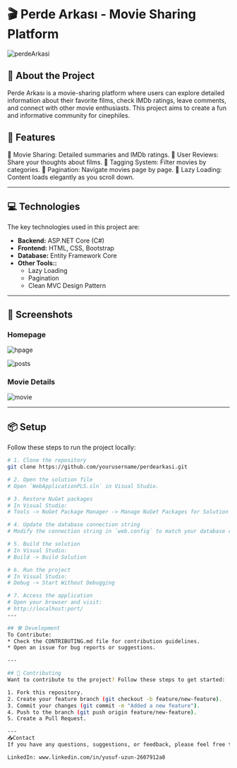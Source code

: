 # 🎬 Perde Arkası - Movie Sharing Platform

![perdeArkasi](https://github.com/user-attachments/assets/5600d9e0-71e8-49c5-9a77-63739310ab55)



## 📖 About the Project
Perde Arkası is a movie-sharing platform where users can explore detailed information about their favorite films, check IMDb ratings, leave comments, and connect with other movie enthusiasts. This project aims to create a fun and informative community for cinephiles. 

## 🚀 Features
🎥 Movie Sharing: Detailed summaries and IMDb ratings.
📜 User Reviews: Share your thoughts about films.
🔖 Tagging System: Filter movies by categories.
📄 Pagination: Navigate movies page by page.
🌟 Lazy Loading: Content loads elegantly as you scroll down.

---

## 💻 Technologies

The key technologies used in this project are:

- **Backend:** ASP.NET Core (C#)
- **Frontend:** HTML, CSS, Bootstrap
- **Database:** Entity Framework Core
- **Other Tools::** 
  - Lazy Loading
  - Pagination
  - Clean MVC Design Pattern

---

## 📸 Screenshots

### Homepage
![hpage](https://github.com/user-attachments/assets/4d51f746-45fc-4afd-b911-39c14487a5c8)

![posts](https://github.com/user-attachments/assets/421341ce-b6aa-4c57-a826-6a48936f1b9a)

### Movie Details

![movie](https://github.com/user-attachments/assets/64b54b84-7197-4e5f-b9f5-f9938f8b17e7)




---

## 📦 Setup
Follow these steps to run the project locally:

```bash
# 1. Clone the repository
git clone https://github.com/yourusername/perdearkasi.git

# 2. Open the solution file
# Open `WebApplicationPLS.sln` in Visual Studio.

# 3. Restore NuGet packages
# In Visual Studio:
# Tools -> NuGet Package Manager -> Manage NuGet Packages for Solution -> Restore

# 4. Update the database connection string
# Modify the connection string in `web.config` to match your database configuration.

# 5. Build the solution
# In Visual Studio:
# Build -> Build Solution

# 6. Run the project
# In Visual Studio:
# Debug -> Start Without Debugging

# 7. Access the application
# Open your browser and visit:
# http://localhost:port/
---

## 🛠️ Development
To Contribute:
* Check the CONTRIBUTING.md file for contribution guidelines.
* Open an issue for bug reports or suggestions.

---

## 🤝 Contributing
Want to contribute to the project? Follow these steps to get started:

1. Fork this repository.
2. Create your feature branch (git checkout -b feature/new-feature).
3. Commit your changes (git commit -m "Added a new feature").
4. Push to the branch (git push origin feature/new-feature).
5. Create a Pull Request.

---
📥Contact
If you have any questions, suggestions, or feedback, please feel free to reach out:

LinkedIn: www.linkedin.com/in/yusuf-uzun-2607912a8
